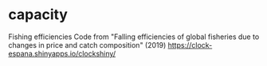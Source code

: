 # capacity
Fishing efficiencies
Code from "Falling efficiencies of global fisheries due to changes in price and catch composition" (2019) 
https://clock-espana.shinyapps.io/clockshiny/
